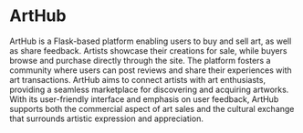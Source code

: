 # ArtHub

ArtHub is a Flask-based platform enabling users to buy and sell art, as well as share feedback. Artists showcase their creations for sale, while buyers browse and purchase directly through the site. The platform fosters a community where users can post reviews and share their experiences with art transactions. ArtHub aims to connect artists with art enthusiasts, providing a seamless marketplace for discovering and acquiring artworks. With its user-friendly interface and emphasis on user feedback, ArtHub supports both the commercial aspect of art sales and the cultural exchange that surrounds artistic expression and appreciation.
